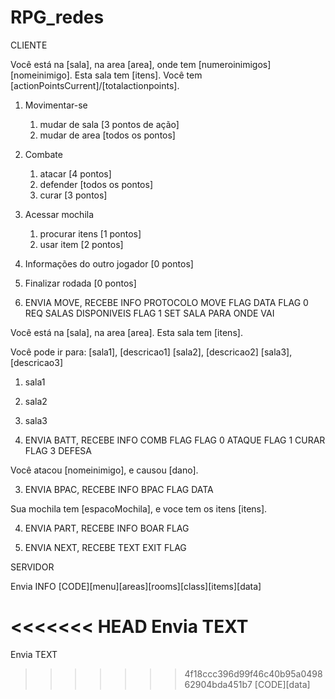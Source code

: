 # RPG_redes

CLIENTE

Você está na [sala], na area [area], onde tem [numeroinimigos] [nomeinimigo].
Esta sala tem [itens].
Você tem [actionPointsCurrent]/[totalactionpoints].

1. Movimentar-se
   1. mudar de sala [3 pontos de ação]
   2. mudar de area [todos os pontos]
2. Combate
   1. atacar [4 pontos]
   2. defender [todos os pontos]
   3. curar [3 pontos]
3. Acessar mochila
   1. procurar itens [1 pontos]
   2. usar item [2 pontos]
4. Informações do outro jogador [0 pontos]
5. Finalizar rodada [0 pontos]

6. ENVIA MOVE, RECEBE INFO
   PROTOCOLO
   MOVE FLAG DATA
   FLAG 0 REQ SALAS DISPONIVEIS
   FLAG 1 SET SALA PARA ONDE VAI

Você está na [sala], na area [area].
Esta sala tem [itens].

Você pode ir para:
[sala1], [descricao1]
[sala2], [descricao2]
[sala3], [descricao3]

1. sala1
2. sala2
3. sala3

4. ENVIA BATT, RECEBE INFO
   COMB FLAG
   FLAG 0 ATAQUE
   FLAG 1 CURAR
   FLAG 3 DEFESA

Você atacou [nomeinimigo], e causou [dano].

3. ENVIA BPAC, RECEBE INFO
   BPAC FLAG DATA

Sua mochila tem [espacoMochila], e voce tem os itens [itens].

4. ENVIA PART, RECEBE INFO
   BOAR FLAG

5. ENVIA NEXT, RECEBE TEXT
   EXIT FLAG

SERVIDOR

Envia INFO
[CODE][menu][areas][rooms][class][items][data]

<<<<<<< HEAD
Envia TEXT
=======
Envia TEXT 
>>>>>>> 4f18ccc396d99f46c40b95a049862904bda451b7
[CODE][data]

